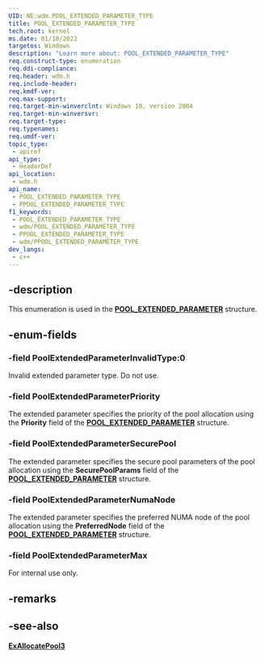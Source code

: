 ```yaml
---
UID: NE:wdm.POOL_EXTENDED_PARAMETER_TYPE
title: POOL_EXTENDED_PARAMETER_TYPE
tech.root: kernel
ms.date: 01/10/2022
targetos: Windows
description: "Learn more about: POOL_EXTENDED_PARAMETER_TYPE"
req.construct-type: enumeration
req.ddi-compliance: 
req.header: wdm.h
req.include-header: 
req.kmdf-ver: 
req.max-support: 
req.target-min-winverclnt: Windows 10, version 2004
req.target-min-winversvr: 
req.target-type: 
req.typenames: 
req.umdf-ver: 
topic_type:
 - apiref
api_type:
 - HeaderDef
api_location:
 - wdm.h
api_name:
 - POOL_EXTENDED_PARAMETER_TYPE
 - PPOOL_EXTENDED_PARAMETER_TYPE
f1_keywords:
 - POOL_EXTENDED_PARAMETER_TYPE
 - wdm/POOL_EXTENDED_PARAMETER_TYPE
 - PPOOL_EXTENDED_PARAMETER_TYPE
 - wdm/PPOOL_EXTENDED_PARAMETER_TYPE
dev_langs:
 - c++
---
```


## -description

This enumeration is used in the [**POOL_EXTENDED_PARAMETER**](ns-wdm-pool_extended_parameter.md) structure.

## -enum-fields

### -field PoolExtendedParameterInvalidType:0

Invalid extended parameter type. Do not use.

### -field PoolExtendedParameterPriority

The extended parameter specifies the priority of the pool allocation using the **Priority** field of the <a href="ns-wdm-pool_extended_parameter.md"><b>POOL_EXTENDED_PARAMETER</b></a> structure.

### -field PoolExtendedParameterSecurePool

The extended parameter specifies the secure pool parameters of the pool allocation using the **SecurePoolParams** field of the <a href="ns-wdm-pool_extended_parameter.md"><b>POOL_EXTENDED_PARAMETER</b></a> structure.

### -field PoolExtendedParameterNumaNode

The extended parameter specifies the preferred NUMA node of the pool allocation using the **PreferredNode** field of the <a href="ns-wdm-pool_extended_parameter.md"><b>POOL_EXTENDED_PARAMETER</b></a> structure.

### -field PoolExtendedParameterMax

For internal use only.

## -remarks

## -see-also

[**ExAllocatePool3**](nf-wdm-exallocatepool3.md)

